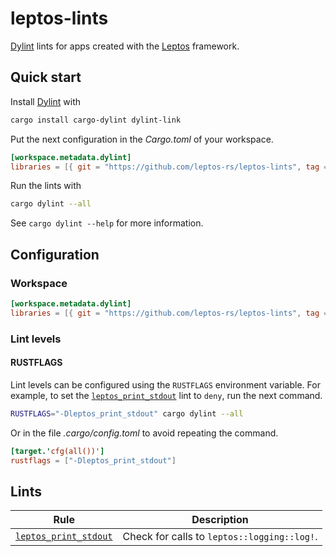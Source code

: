 # leptos-lints

[Dylint] lints for apps created with the [Leptos] framework.

## Quick start

Install [Dylint] with

```sh
cargo install cargo-dylint dylint-link
```

Put the next configuration in the _Cargo.toml_ of your workspace.

```toml
[workspace.metadata.dylint]
libraries = [{ git = "https://github.com/leptos-rs/leptos-lints", tag = "v0.1.0" }]
```

Run the lints with

```sh
cargo dylint --all
```

See `cargo dylint --help` for more information.

## Configuration

### Workspace

```toml
[workspace.metadata.dylint]
libraries = [{ git = "https://github.com/leptos-rs/leptos-lints", tag = "v0.1.0" }]
```

### Lint levels

#### RUSTFLAGS

Lint levels can be configured using the `RUSTFLAGS` environment variable. For
example, to set the [`leptos_print_stdout`] lint to `deny`, run the next command.

```sh
RUSTFLAGS="-Dleptos_print_stdout" cargo dylint --all
```

Or in the file _.cargo/config.toml_ to avoid repeating the command.

```toml
[target.'cfg(all())']
rustflags = ["-Dleptos_print_stdout"]
```

## Lints

| Rule                    | Description                                 |
| ----------------------- | ------------------------------------------- |
| [`leptos_print_stdout`] | Check for calls to `leptos::logging::log!`. |

[`leptos_print_stdout`]: https://github.com/leptos-rs/leptos-lints/tree/main/lints/leptos_print_stdout#readme

[Dylint]: https://github.com/trailofbits/dylint
[Leptos]: https://leptos.dev
